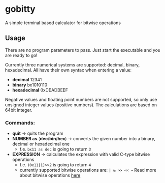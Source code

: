 # gobitty
A simple terminal based calculator for bitwise operations

## Usage
There are no program parameters to pass.
Just start the executable and you are ready to go!

Currently three numerical systems are supported:
decimal, binary, hexadecimal.
All have their own syntax when entering a value:

- **decimal** 12341
- **binary**  bx1010110
- **hexadecimal** 0xDEADBEEF

Negative values and floating point numbers are not supported, so only use unsigned integer values (positive numbers).
The calculations are based on 64bit integer.

### Commands:
  - **quit** -> quits the program
  - **NUMBER as** (**dec**/**bin**/**hex**) -> converts the given number into a binary, decimal or hexadecimal one
    - f.e. `bx11 as dec` is going to return `3`
  - **EXPRESSION** -> calculates the expression with valid C-type bitwise operations
    - f.e. `(0x11|1)>>2` is going to return `4`
    - currently supported bitwise operations are: `| & >> << ~` Read more about bitwise operations [here](https://en.wikipedia.org/wiki/Bitwise_operations_in_C)
